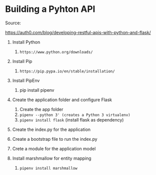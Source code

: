 # Building a Pyhton API

Source: 

https://auth0.com/blog/developing-restful-apis-with-python-and-flask/

1. Install Python
   1. `https://www.python.org/downloads/`

2. Install Pip
   1. `https://pip.pypa.io/en/stable/installation/`

3. Install PipEnv
   1. pip install pipenv 

4. Create the application folder and configure Flask
   1. Create the app folder
   2. `pipenv --python 3' (creates a Python 3 virtualenv)`
   3. `pipenv install flask` (install flask as dependency)

5. Create the index.py for the application
6. Create a bootstrap file to run the index.py
7. Crete a module for the application model
8. Install marshmallow for entity mapping
   1. `pipenv install marshmallow` 